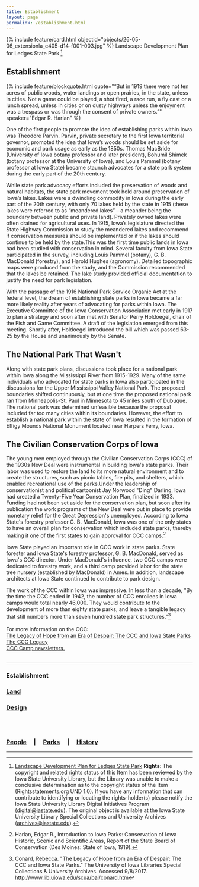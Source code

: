 ```yaml
---
title: Establishment
layout: page
permalink: /establishment.html
---
```


{% include feature/card.html objectid="objects/26-05-06_extensionla_c405-d14-f001-003.jpg" %} 
Landscape Development Plan for Ledges State Park [^1]

## Establishment
{% include feature/blockquote.html quote="“But in 1919 there were not ten acres of public woods, water landings or open prairies, in the state, unless in cities. Not a game could be played, a shot fired, a race run, a fly cast or a lunch spread, unless in cities or on dusty highways unless the enjoyment was a trespass or was through the consent of private owners.”" speaker="Edgar R. Harlan" %}

One of the first people to promote the idea of establishing parks within Iowa was Theodore Parvin. Parvin, private secretary to the first Iowa territorial governor, promoted the idea that Iowa’s woods should be set aside for economic and park usage as early as the 1850s. Thomas MacBride (University of Iowa botany professor and later president), Bohumil Shimek (botany professor at the University of Iowa), and Louis Pammel (botany professor at Iowa State) became staunch advocates for a state park system during the early part of the 20th century.

While state park advocacy efforts included the preservation of woods and natural habitats, the state park movement took hold around preservation of Iowa’s lakes. Lakes were a dwindling commodity in Iowa during the early part of the 20th century, with only 70 lakes held by the state in 1915 (these lakes were referred to as “meandered lakes” – a meander being the boundary between public and private land). Privately owned lakes were often drained for agricultural uses. In 1915, Iowa’s legislature directed the State Highway Commission to study the meandered lakes and recommend if conservation measures should be implemented or if the lakes should continue to be held by the state.This was the first time public lands in Iowa had been studied with conservation in mind. Several faculty from Iowa State participated in the survey, including Louis Pammel (botany), G. B. MacDonald (forestry), and Harold Hughes (agronomy). Detailed topographic maps were produced from the study, and the Commission recommended that the lakes be retained. The lake study provided official documentation to justify the need for park legislation.

With the passage of the 1916 National Park Service Organic Act at the federal level, the dream of establishing state parks in Iowa became a far more likely reality after years of advocating for parks within Iowa. The Executive Committee of the Iowa Conservation Association met early in 1917 to plan a strategy and soon after met with Senator Perry Holdoegel, chair of the Fish and Game Committee. A draft of the legislation emerged from this meeting. Shortly after, Holdoegel introduced the bill which was passed 63-25 by the House and unanimously by the Senate.

## The National Park That Wasn't

Along with state park plans, discussions took place for a national park within Iowa along the Mississippi River from 1915-1929. Many of the same individuals who advocated for state parks in Iowa also participated in the discussions for the Upper Mississippi Valley National Park. The proposed boundaries shifted continuously, but at one time the proposed national park ran from Minneapolis-St. Paul in Minnesota to 45 miles south of Dubuque. The national park was determined unfeasible because the proposal included far too many cities within its boundaries. However, the effort to establish a national park within the state of Iowa resulted in the formation of Effigy Mounds National Monument located near Harpers Ferry, Iowa.

## The Civilian Conservation Corps of Iowa

The young men employed through the Civilian Conservation Corps (CCC) of the 1930s New Deal were instrumental in building Iowa's state parks. Their labor was used to restore the land to its more natural environment and to create the structures, such as picnic tables, fire pits, and shelters, which enabled recreational use of the parks.Under the leadership of conservationist and political cartoonist Jay Norwood "Ding" Darling, Iowa had created a Twenty-Five Year Conservation Plan, finalized in 1933. Funding had not been set aside for the conservation plan, but soon after its publication the work programs of the New Deal were put in place to provide monetary relief for the Great Depression's unemployed. According to Iowa State's forestry professor G. B. MacDonald, Iowa was one of the only states to have an overall plan for conservation which included state parks, thereby making it one of the first states to gain approval for CCC camps.[^3]

Iowa State played an important role in CCC work in state parks. State forester and Iowa State's forestry professor, G. B. MacDonald, served as Iowa's CCC director. Under MacDonald's influence, two CCC camps were dedicated to forestry work, and a third camp provided labor for the state tree nursery (established by MacDonald) in Ames. In addition, landscape architects at Iowa State continued to contribute to park design.

The work of the CCC within Iowa was impressive. In less than a decade, "By the time the CCC ended in 1942, the number of CCC enrollees in Iowa camps would total nearly 46,000. They would contribute to the development of more than eighty state parks, and leave a tangible legacy that still numbers more than seven hundred state park structures."[^4]
<br>
<br>
For more information on the CCC:
<br>
<a href="http://www.lib.uiowa.edu/scua/bai/conard.htm">The Legacy of Hope from an Era of Despair: The CCC and Iowa State Parks</a>
<br>
<a href="http://www.iowadnr.gov/Places-to-Go/State-Parks/The-CCC-Legacy">The CCC Legacy</a>
<br>
<a href="https://dds.crl.edu/crldelivery/14973">CCC Camp newsletters.</a>
<br>
<br>

---

### Establishment

### <a href="Land">Land</a>

### <a href="design.html">Design</a>
<br>
<br>

### <a href="/people-overview.html">People</a> &nbsp; &nbsp; | &nbsp; &nbsp; <a href="/state-parks-overview.html">Parks</a> &nbsp; &nbsp; | &nbsp; &nbsp; <a href="/history-overview.html">History</a>

---

[^1]: <a href="http://cdm16001.contentdm.oclc.org/cdm/singleitem/collection/p16001coll36/id/125/rec/62">Landscape Development Plan for Ledges State Park</a> <b>Rights</b>: The copyright and related rights status of this Item has been reviewed by the Iowa State University Library, but the Library was unable to make a conclusive determination as to the copyright status of the Item (Rightsstatements.org UND 1.0). If you have any information that can contribute to identifying or locating the rights-holder(s) please notify the Iowa State University Library Digital Initiatives Program (digital@iastate.edu). The original object is available at the Iowa State University Library Special Collections and University Archives (archives@iastate.edu).
[^2]: Federal Writers’ Project of the Works Progress Administration for the State of Iowa, Iowa, a Guide to the Hawkeye State(New York: Viking Press, c1938), 121. http://archive.org/details/iowaguidetohawke00federich
[^3]: Harlan, Edgar R., Introduction to Iowa Parks: Conservation of Iowa Historic, Scenic and Scientific Areas, Report of the State Board of Conservation (Des Moines: State of Iowa, 1919).
[^4]: Conard, Rebecca. "The Legacy of Hope from an Era of Despair: The CCC and Iowa State Parks." The University of Iowa Libraries Special Collections & University Archives. Accessed 9/8/2017. http://www.lib.uiowa.edu/scua/bai/conard.htm
[^5]: Conard, Rebecca. "The Legacy of Hope from an Era of Despair: The CCC and Iowa State Parks." The University of Iowa Libraries Special Collections & University Archives. Accessed 9/8/2017. http://www.lib.uiowa.edu/scua/bai/conard.htm
